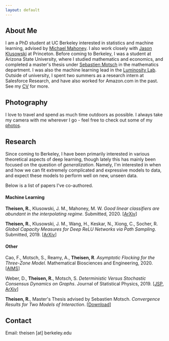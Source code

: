 ```yaml
---
layout: default
---
```


## About Me

I am a PhD student at UC Berkeley interested in statistics and machine learning, advised by [Michael Mahoney](https://www.stat.berkeley.edu/~mmahoney/). I also work closely with [Jason Klusowski](https://jasonklusowski.github.io) at Princeton. Before coming to Berkeley, I was a student at Arizona State University, where I studied mathematics and economics, and completed a master's thesis under [Sebastien Motsch](http://seb-motsch.com/) in the mathematics department. I was also the machine learning lead in the [Luminosity Lab](https://theluminositylab.com). Outside of university, I spent two summers as a research intern at Salesforce Research, and have also worked for Amazon.com in the past. See my [CV](./assets/files/Theisen_AcademicCV.pdf) for more.

## Photography

I love to travel and spend as much time outdoors as possible. I always take my camera with me wherever I go - feel free to check out some of my [photos](https://www.instagram.com/rythei).

## Research
Since coming to Berkeley, I have been primarily interested in various theoretical aspects of deep learning, though lately this has mainly been focused on the question of _generalization_. Namely, I'm interested in when and how we can fit extremely complicated and expressive models to data, and expect these models to perform well on new, unseen data.

Below is a list of papers I've co-authored.

#### Machine Learning

**Theisen, R.**, Klusowski, J. M., Mahoney, M. W. _Good linear classifiers are abundant in the interpolating regime_. Submitted, 2020. [[ArXiv](https://arxiv.org/abs/2006.12625)]

**Theisen, R.**, Klusowski, J. M., Wang, H., Keskar, N., Xiong, C., Socher, R. _Global Capacity Measures for Deep ReLU Networks via Path Sampling_. Submitted, 2019. [[ArXiv](https://arxiv.org/abs/1910.10245)]

#### Other

Cao, F., Motsch, S., Reamy, A., **Theisen, R**. _Asymptotic Flocking for the Three-Zone Model._ Mathematical Biosciences and Engineering, 2020. [[AIMS](https://www.aimspress.com/article/10.3934/mbe.2020391)]

Weber, D., **Theisen, R.**, Motsch, S. _Deterministic Versus Stochastic Consensus Dynamics on Graphs_. Journal of Statistical Physics, 2019. [[JSP](https://link.springer.com/article/10.1007/s10955-019-02293-5), [ArXiv](https://arxiv.org/abs/1901.10756)]

**Theisen, R.**, Master's Thesis advised by Sebastien Motsch. _Convergence Results for Two Models of Interaction_. [[Download](./assets/files/masters_thesis.pdf)]





## Contact

Email: theisen [at] berkeley.edu
